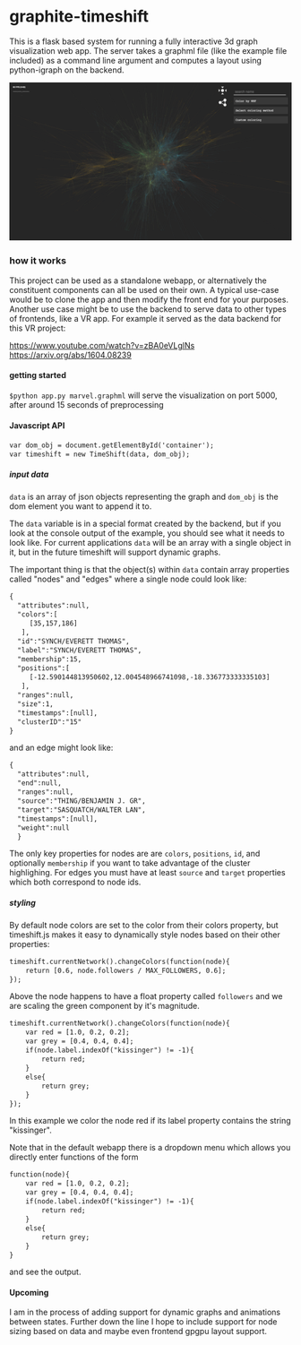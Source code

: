# graphite-timeshift

This is a flask based system for running a fully interactive 3d graph visualization web app. The server takes a graphml file (like the example file included) as a command line argument and computes a layout using python-igraph on the backend.   

![](/timeshift_sample.png?raw=true)

### how it works
This project can be used as a standalone webapp, or alternatively the constituent components can all be used on their own. A typical use-case would be to clone the app and then modify the front end for your purposes. Another use case might be to use the backend to serve data to other types of frontends, like a VR app. For example it served as the data backend for this VR project:

https://www.youtube.com/watch?v=zBA0eVLglNs  
https://arxiv.org/abs/1604.08239


#### getting started
`
$python app.py marvel.graphml
`
will serve the visualization on port 5000, after around 15 seconds of preprocessing


#### Javascript API
```
var dom_obj = document.getElementById('container');
var timeshift = new TimeShift(data, dom_obj);
```

##### input data

`data` is an array of json objects representing the graph and `dom_obj` is the dom element you want to append it to.

The `data` variable is in a special format created by the backend, but if you look at the console output of the example, you should see what it needs to look like. For current applications `data` will be an array with a single object in it, but in the future timeshift will support dynamic graphs.

The important thing is that the object(s) within `data` contain array properties called "nodes" and "edges" where a single node could look like:
```
{
  "attributes":null,
  "colors":[
     [35,157,186]
   ],
  "id":"SYNCH/EVERETT THOMAS",
  "label":"SYNCH/EVERETT THOMAS",
  "membership":15,
  "positions":[
     [-12.590144813950602,12.004548966741098,-18.336773333335103]
   ],
  "ranges":null,
  "size":1,
  "timestamps":[null],
  "clusterID":"15"
}
```
and an edge might look like:

```
{
  "attributes":null, 
  "end":null,
  "ranges":null,
  "source":"THING/BENJAMIN J. GR",
  "target":"SASQUATCH/WALTER LAN",
  "timestamps":[null],
  "weight":null
  }
```
The only key properties for nodes are are `colors`, `positions`, `id`, and optionally `membership` if you want to take advantage of the cluster highlighing. For edges you must have at least `source` and `target` properties which both correspond to node ids.


##### styling
By default node colors are set to the color from their colors property, but timeshift.js makes it easy to dynamically style nodes based on their other properties:

```
timeshift.currentNetwork().changeColors(function(node){
    return [0.6, node.followers / MAX_FOLLOWERS, 0.6];
});
```
Above the node happens to have a float property called `followers` and we are scaling the green component by it's magnitude.

```
timeshift.currentNetwork().changeColors(function(node){
    var red = [1.0, 0.2, 0.2];
    var grey = [0.4, 0.4, 0.4];
    if(node.label.indexOf("kissinger") != -1){
        return red;
    }
    else{
        return grey;
    }
});
```
In this example we color the node red if its label property contains the string "kissinger".

Note that in the default webapp there is a dropdown menu which allows you directly enter functions of the form
```
function(node){
    var red = [1.0, 0.2, 0.2];
    var grey = [0.4, 0.4, 0.4];
    if(node.label.indexOf("kissinger") != -1){
        return red;
    }
    else{
        return grey;
    }
}
```
and see the output.

#### Upcoming

I am in the process of adding support for dynamic graphs and animations between states. Further down the line I hope to include support for node sizing based on data and maybe even frontend gpgpu layout support.    

